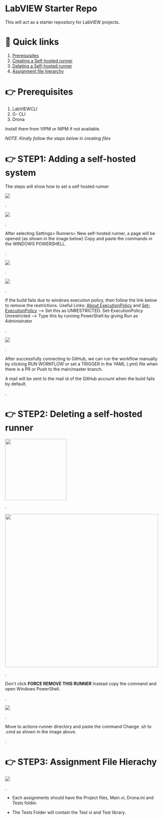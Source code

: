 #
# LabVIEW Starter Repo
This will act as a starter repository for LabVIEW projects.

#
# 🔗 Quick links
1. [Prerequisites](https://github.com/solitontech/LabVIEW_Starter_Repo/blob/main/docs/starter%20repo%20doc.md#-prerequisites)
2. [Creating a Self-hosted runner](https://github.com/solitontech/LabVIEW_Starter_Repo/blob/main/docs/starter%20repo%20doc.md#-step1-adding-a-self-hosted-system)
3. [Deleting a Self-hosted runner](https://github.com/solitontech/LabVIEW_Starter_Repo/blob/main/docs/starter%20repo%20doc.md#-step2-deleting-a-self-hosted-runner)
4. [Assignment file hierarchy](https://github.com/solitontech/LabVIEW_Starter_Repo/blob/main/docs/starter%20repo%20doc.md#-step3-assignment-file-hierachy)


#
# 👉 Prerequisites

1. LabVIEWCLI
2. G- CLI
3. Drona

Install them from VIPM or NIPM if not available.

*NOTE: Kindly follow the steps below in creating files*


#
# 👉 STEP1: Adding a self-hosted system

The steps will show how to set a self hosted runner

<kbd>
<img src="https://github.com/solitontech/LabVIEW_Starter_Repo/blob/main/docs/assets/images/readme%20images/Runner-1.png">
</kbd>

.

<kbd>
<img src="https://github.com/solitontech/LabVIEW_Starter_Repo/blob/main/docs/assets/images/readme%20images/Runner-2.png">
</kbd>

.

After selecting Settings> Runners> New self-hosted runner, a page will be opened (as shown in the image below) 
Copy and paste the commands in the WINDOWS POWERSHELL. 

.

<kbd>
<img src="https://github.com/solitontech/LabVIEW_Starter_Repo/blob/main/docs/assets/images/readme%20images/Runner-3.png">
</kbd>

.

<kbd>
<img src="https://github.com/solitontech/LabVIEW_Starter_Repo/blob/main/docs/assets/images/readme%20images/Runner-4.png">
</kbd>

.

If the build fails due to windows execution policy, then follow the link below to remove the restrictions. Useful Links: 
[About ExecutionPolicy](https://learn.microsoft.com/en-us/powershell/module/microsoft.powershell.core/about/about_execution_policies?view=powershell-7.3) and 
[Set-ExecutionPolicy](https://learn.microsoft.com/en-us/powershell/module/microsoft.powershell.security/set-executionpolicy?view=powershell-7.3) --> Set this as UNRESTRICTED.
Set-ExecutionPolicy Unrestricted --> Type this by running PowerShell by giving Run as Administrator 

.

<kbd>
<img src="https://github.com/solitontech/LabVIEW_Starter_Repo/blob/main/docs/assets/images/readme%20images/Runner-5.png">
</kbd>

.

After successfully connecting to GitHub, we can run the workflow manually by clicking RUN WORKFLOW or set a TRIGGER in the YAML (.yml) file when there is a PR or Push to the main/master branch.  

A mail will be sent to the mail id of the GitHub account when the build fails by default.

.

#
# 👉 STEP2: Deleting a self-hosted runner

<kbd>
<img src="https://github.com/solitontech/LabVIEW_Starter_Repo/blob/main/docs/assets/images/readme%20images/Remove%20Runner.png" height=200">
</kbd>

.

<kbd>
<img src="https://github.com/solitontech/LabVIEW_Starter_Repo/blob/main/docs/assets/images/readme%20images/Remove%20Runner2.png" height="500">
</kbd>

.

Don't click **FORCE REMOVE THIS RUNNER**
Instead copy the command and open Windows PowerShell.

.

<kbd>
<img src="https://github.com/solitontech/LabVIEW_Starter_Repo/blob/main/docs/assets/images/readme%20images/Remove%20Runner3.png">
</kbd>

.

Move to actions-runner directory and paste the command
Change .sh to .cmd as shown in the image above.

.

#
# 👉 STEP3: Assignment File Hierachy


<kbd>
<img src="https://github.com/solitontech/LabVIEW_Starter_Repo/blob/main/docs/assets/images/readme%20images/folderupdate.png">
</kbd>

.

- Each assignments should have the Project files, Main.vi, Drona.ini and Tests folder.

- The Tests Folder will contain the Test vi and Test library.


